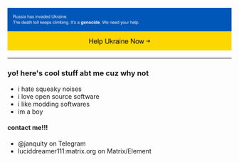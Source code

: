 [![Stand With Ukraine](https://raw.githubusercontent.com/vshymanskyy/StandWithUkraine/main/banner2-direct.svg)](https://stand-with-ukraine.pp.ua)

---

### yo! here's cool stuff abt me cuz why not

- i hate squeaky noises
- i love open source software
- i like modding softwares
- im a boy

#### contact me!!!

- @janquity on Telegram
- luciddreamer111:matrix.org on Matrix/Element


<!-- ixo** is a ✨ _special_ ✨ repository because its `README.md` (this file) appears on your GitHub profile.

Here are some ideas to get you started:

- 🔭 I’m currently working on ...
- 🌱 I’m currently learning ...
- 👯 I’m looking to collaborate on ...
- 🤔 I’m looking for help with ...
- 💬 Ask me about ...
- 📫 How to reach me: ...
- 😄 Pronouns: ...
- ⚡ Fun fact: ...
-->
